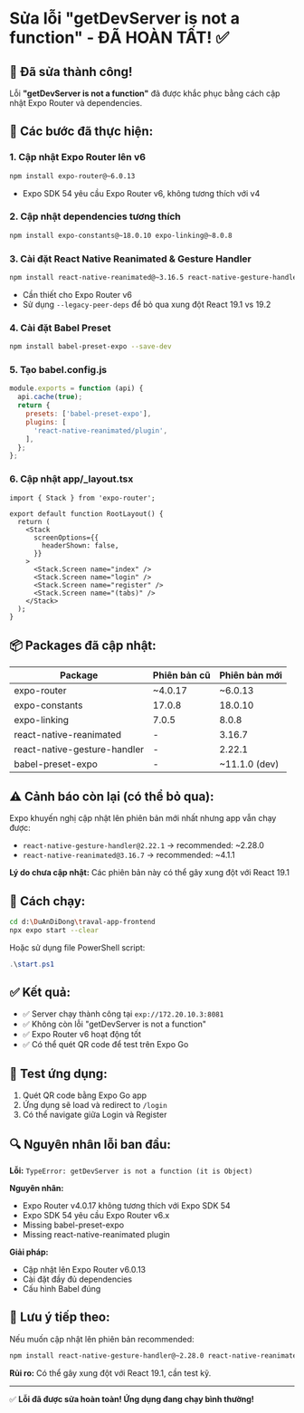 # Sửa lỗi "getDevServer is not a function" - ĐÃ HOÀN TẤT! ✅

## 🎉 Đã sửa thành công!

Lỗi **"getDevServer is not a function"** đã được khắc phục bằng cách cập nhật Expo Router và dependencies.

## 🔧 Các bước đã thực hiện:

### 1. Cập nhật Expo Router lên v6
```bash
npm install expo-router@~6.0.13
```
- Expo SDK 54 yêu cầu Expo Router v6, không tương thích với v4

### 2. Cập nhật dependencies tương thích
```bash
npm install expo-constants@~18.0.10 expo-linking@~8.0.8
```

### 3. Cài đặt React Native Reanimated & Gesture Handler
```bash
npm install react-native-reanimated@~3.16.5 react-native-gesture-handler@~2.22.0 --legacy-peer-deps
```
- Cần thiết cho Expo Router v6
- Sử dụng `--legacy-peer-deps` để bỏ qua xung đột React 19.1 vs 19.2

### 4. Cài đặt Babel Preset
```bash
npm install babel-preset-expo --save-dev
```

### 5. Tạo babel.config.js
```javascript
module.exports = function (api) {
  api.cache(true);
  return {
    presets: ['babel-preset-expo'],
    plugins: [
      'react-native-reanimated/plugin',
    ],
  };
};
```

### 6. Cập nhật app/_layout.tsx
```tsx
import { Stack } from 'expo-router';

export default function RootLayout() {
  return (
    <Stack
      screenOptions={{
        headerShown: false,
      }}
    >
      <Stack.Screen name="index" />
      <Stack.Screen name="login" />
      <Stack.Screen name="register" />
      <Stack.Screen name="(tabs)" />
    </Stack>
  );
}
```

## 📦 Packages đã cập nhật:

| Package | Phiên bản cũ | Phiên bản mới |
|---------|--------------|----------------|
| expo-router | ~4.0.17 | ~6.0.13 |
| expo-constants | 17.0.8 | 18.0.10 |
| expo-linking | 7.0.5 | 8.0.8 |
| react-native-reanimated | - | 3.16.7 |
| react-native-gesture-handler | - | 2.22.1 |
| babel-preset-expo | - | ~11.1.0 (dev) |

## ⚠️ Cảnh báo còn lại (có thể bỏ qua):

Expo khuyến nghị cập nhật lên phiên bản mới nhất nhưng app vẫn chạy được:
- `react-native-gesture-handler@2.22.1` → recommended: ~2.28.0
- `react-native-reanimated@3.16.7` → recommended: ~4.1.1

**Lý do chưa cập nhật:** Các phiên bản này có thể gây xung đột với React 19.1

## 🚀 Cách chạy:

```bash
cd d:\DuAnDiDong\traval-app-frontend
npx expo start --clear
```

Hoặc sử dụng file PowerShell script:
```powershell
.\start.ps1
```

## ✅ Kết quả:

- ✅ Server chạy thành công tại `exp://172.20.10.3:8081`
- ✅ Không còn lỗi "getDevServer is not a function"
- ✅ Expo Router v6 hoạt động tốt
- ✅ Có thể quét QR code để test trên Expo Go

## 📱 Test ứng dụng:

1. Quét QR code bằng Expo Go app
2. Ứng dụng sẽ load và redirect to `/login`
3. Có thể navigate giữa Login và Register

## 🔍 Nguyên nhân lỗi ban đầu:

**Lỗi:** `TypeError: getDevServer is not a function (it is Object)`

**Nguyên nhân:**
- Expo Router v4.0.17 không tương thích với Expo SDK 54
- Expo SDK 54 yêu cầu Expo Router v6.x
- Missing babel-preset-expo
- Missing react-native-reanimated plugin

**Giải pháp:**
- Cập nhật lên Expo Router v6.0.13
- Cài đặt đầy đủ dependencies
- Cấu hình Babel đúng

## 📝 Lưu ý tiếp theo:

Nếu muốn cập nhật lên phiên bản recommended:
```bash
npm install react-native-gesture-handler@~2.28.0 react-native-reanimated@~4.1.1 --legacy-peer-deps
```

**Rủi ro:** Có thể gây xung đột với React 19.1, cần test kỹ.

---

✅ **Lỗi đã được sửa hoàn toàn! Ứng dụng đang chạy bình thường!**
